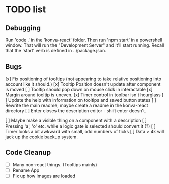 # TODO list

## Debugging

Run 'code .' in the 'konva-react' folder.  Then run 'npm start' in a powershell window.  That will run the "Development Server"
and it'll start running.  Recall that the 'start' verb is defined in ..\package.json.

## Bugs

  [x] Fix positioning of tooltips (not appearing to take relative positioning into account like it should.)
  [x] Tooltip Position doesn't update after component is moved
  [ ] Tooltip should pop down on mouse click in interactable
  [x] Margin around tooltip is uneven.
  [x] Timer control in toolbar isn't hourglass
  [ ] Update the help with information on tooltips and saved button states
  [ ] Rewrite the main readme, maybe create a readme in the konva-react directory
  [ ] Enter closes the description editor - shift enter doesn't.

  [ ] Maybe make a visible thing on a component with a description
  [ ] Pressing 'a', 'o' etc. while a logic gate is selected should convert it (?)
  [ ] Timer looks a bit awkward with small, odd numbers of ticks
  [ ] Data > 4k will jack up the cookie backup system.

## Code Cleanup

- [ ] Many non-react things.  (Tooltips mainly)
- [ ] Rename App
- [ ] Fix up how images are loaded
